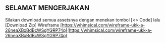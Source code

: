 ## SELAMAT MENGERJAKAN
Silakan download semua assetsnya dengan menekan tombol [<> Code] lalu [Download Zip]
Wireframe
[https://whimsical.com/wireframe-ukk-a-26neaXBxBdBcWSgYGRP74p](https://whimsical.com/wireframe-ukk-a-26neaXBxBdBcWSgYGRP74p)
